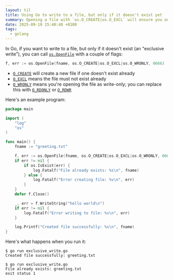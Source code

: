 ```yaml
---
layout: til
title: Using Go to write to a file, but only if it doesn't exist yet
summary: Opening a file with `os.O_CREATE|os.O_EXCL` will ensure you only create the file if it doesn't already exist.
date: 2025-09-10 15:40:48 +0100
tags:
  - golang
---
```

In Go, if you want to write to a file, but only if it doesn't exist (an "exclusive write"), you can call [`os.OpenFile`](https://pkg.go.dev/os#OpenFile) with a couple of flags:

```go
f, err := os.OpenFile(fname, os.O_CREATE|os.O_EXCL|os.O_WRONLY, 0666)
```

*   [`O_CREATE`](https://pkg.go.dev/os#O_CREATE) will create a new file if one doesn't exist already
*   [`O_EXCL`](https://pkg.go.dev/os#O_EXCL) means the file must not exist already
*   [`O_WRONLY`](https://pkg.go.dev/os#O_WRONLY) means you're opening the file as write-only; you can replace this with [`O_RDONLY`](https://pkg.go.dev/os#O_RDONLY) or [`O_RDWR`](https://pkg.go.dev/os#O_RDWR)

Here's an example program:

```go
package main

import (
	"log"
	"os"
)

func main() {
	fname := "greeting.txt"

	f, err := os.OpenFile(fname, os.O_CREATE|os.O_EXCL|os.O_WRONLY, 0666)
	if err != nil {
		if os.IsExist(err) {
			log.Fatalf("File already exists: %s\n", fname)
		} else {
			log.Fatalf("Error creating file: %v\n", err)
		}
	}
	defer f.Close()

	_, err = f.WriteString("hello world\n")
	if err != nil {
		log.Fatalf("Error writing to file: %v\n", err)
	}

	log.Printf("Created file successfully: %s\n", fname)
}
```

Here's what happens when you run it:

```console
$ go run exclusive_write.go
Created file successfully: greeting.txt

$ go run exclusive_write.go
File already exists: greeting.txt
exit status 1
```